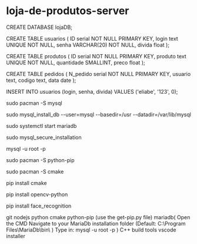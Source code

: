 # loja-de-produtos-server

CREATE DATABASE lojaDB;

CREATE TABLE usuarios (
    ID serial NOT NULL PRIMARY KEY,
    login text UNIQUE NOT NULL,
    senha VARCHAR(20) NOT NULL,
    divida float
);

CREATE TABLE produtos (
    ID serial NOT NULL PRIMARY KEY,
    produto text UNIQUE NOT NULL,
    quantidade SMALLINT,
    preco float
);

CREATE TABLE pedidos (
    N_pedido serial NOT NULL PRIMARY KEY,
    usuario text,
    codigo text,
    data date
);

INSERT INTO usuarios (login, senha, divida) VALUES ('eliabe', '123', 0);

sudo pacman -S mysql

sudo mysql_install_db --user=mysql --basedir=/usr --datadir=/var/lib/mysql

sudo systemctl start mariadb

sudo mysql_secure_installation

mysql -u root -p

sudo pacman -S python-pip

sudo pacman -S cmake

pip install cmake

pip install opencv-python

pip install face_recognition

git
nodejs
python
cmake
python-pip (use the get-pip.py file)
mariadb(
Open the CMD
Navigate to your MariaDb installation folder (Default: C:\Program Files\MariaDb\bin\ )
Type in: mysql -u root -p
)
C++ build tools vscode installer